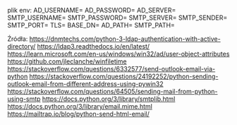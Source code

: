 plik env: 
AD_USERNAME=
AD_PASSWORD=
AD_SERVER=
SMTP_USERNAME=
SMTP_PASSWORD=
SMTP_SERVER=
SMTP_SENDER=
SMTP_PORT=
TLS=
BASE_DN=
AD_PATH=
SMTP_PATH=

Źródła: 
https://dnmtechs.com/python-3-ldap-authentication-with-active-directory/
https://ldap3.readthedocs.io/en/latest/
https://learn.microsoft.com/en-us/windows/win32/ad/user-object-attributes
https://github.com/jleclanche/winfiletime
https://stackoverflow.com/questions/6332577/send-outlook-email-via-python
https://stackoverflow.com/questions/24192252/python-sending-outlook-email-from-different-address-using-pywin32
https://stackoverflow.com/questions/64505/sending-mail-from-python-using-smtp
https://docs.python.org/3/library/smtplib.html
https://docs.python.org/3/library/email.mime.html
https://mailtrap.io/blog/python-send-html-email/
